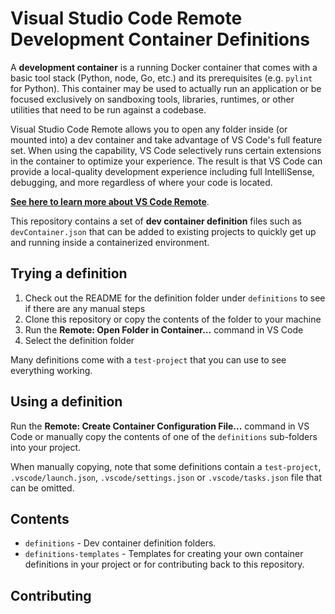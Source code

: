 # Visual Studio Code Remote Development Container Definitions

A **development container** is a running Docker container that comes with a basic tool stack (Python, node, Go, etc.) and its prerequisites (e.g. `pylint` for Python). This container may be used to actually run an application or be focused exclusively on sandboxing tools, libraries, runtimes, or other utilities that need to be run against a codebase.

Visual Studio Code Remote allows you to open any folder inside (or mounted into) a dev container and take advantage of VS Code's full feature set. When using the capability, VS Code selectively runs certain extensions in the container to optimize your experience. The result is that VS Code can provide a local-quality development experience including full IntelliSense, debugging, and more regardless of where your code is located. 

**[See here to learn more about VS Code Remote](https://aka.ms/vscode-remote)**.

This repository contains a set of **dev container definition** files such as `devContainer.json` that can be added to existing projects to quickly get up and running inside a containerized environment.

## Trying a definition

1. Check out the README for the definition folder under `definitions` to see if there are any manual steps
2. Clone this repository or copy the contents of the folder to your machine
3. Run the **Remote: Open Folder in Container...** command in VS Code
4. Select the definition folder

Many definitions come with a `test-project` that you can use to see everything working.

## Using a definition

Run the **Remote: Create Container Configuration File...** command in VS Code or manually copy the contents of one of the `definitions` sub-folders into your project. 

When manually copying, note that some definitions contain a `test-project`, `.vscode/launch.json`, `.vscode/settings.json` or `.vscode/tasks.json` file that can be omitted.

## Contents

- `definitions` - Dev container definition folders. 
- `definitions-templates` - Templates for creating your own container definitions in your project or for contributing back to this repository.

## Contributing

